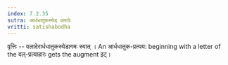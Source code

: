 ```yaml
---
index: 7.2.35
sutra: आर्धधातुकस्येड् वलादेः
vritti: satishabodha
---
```



वृत्तिः -- वलादेरार्धधातुकस्येडागमः स्यात् । An आर्धधातुक-प्रत्यय: beginning with a letter of the वल्-प्रत्याहारः gets the augment इट्।

